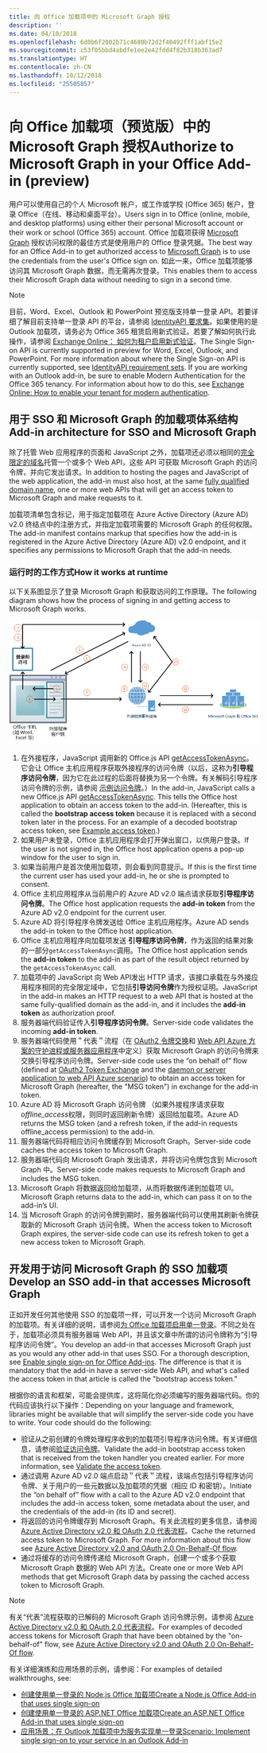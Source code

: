 ```yaml
---
title: 向 Office 加载项中的 Microsoft Graph 授权
description: ''
ms.date: 04/10/2018
ms.openlocfilehash: 6d0b6f2002b71c4680b72d2f40492fff1abf15e2
ms.sourcegitcommit: c53f05bbd4abdfe1ee2e42fdd4f82b318b363ad7
ms.translationtype: HT
ms.contentlocale: zh-CN
ms.lasthandoff: 10/12/2018
ms.locfileid: "25505857"
---
```

# <a name="authorize-to-microsoft-graph-in-your-office-add-in-preview"></a><span data-ttu-id="a8c0e-102">向 Office 加载项（预览版）中的 Microsoft Graph 授权</span><span class="sxs-lookup"><span data-stu-id="a8c0e-102">Authorize to Microsoft Graph in your Office Add-in (preview)</span></span>

<span data-ttu-id="a8c0e-103">用户可以使用自己的个人 Microsoft 帐户，或工作或学校 (Office 365) 帐户，登录 Office（在线、移动和桌面平台）。</span><span class="sxs-lookup"><span data-stu-id="a8c0e-103">Users sign in to Office (online, mobile, and desktop platforms) using either their personal Microsoft account or their work or school (Office 365) account.</span></span> <span data-ttu-id="a8c0e-104">Office 加载项获得 [Microsoft Graph](https://developer.microsoft.com/graph/docs) 授权访问权限的最佳方式是使用用户的 Office 登录凭据。</span><span class="sxs-lookup"><span data-stu-id="a8c0e-104">The best way for an Office Add-in to get authorized access to [Microsoft Graph](https://developer.microsoft.com/graph/docs) is to use the credentials from the user's Office sign on.</span></span> <span data-ttu-id="a8c0e-105">如此一来，Office 加载项能够访问其 Microsoft Graph 数据，而无需再次登录。</span><span class="sxs-lookup"><span data-stu-id="a8c0e-105">This enables them to access their Microsoft Graph data without needing to sign in a second time.</span></span> 

> [!NOTE]
> <span data-ttu-id="a8c0e-p102">目前，Word、Excel、Outlook 和 PowerPoint 预览版支持单一登录 API。若要详细了解目前支持单一登录 API 的平台，请参阅 [IdentityAPI 要求集](https://docs.microsoft.com/office/dev/add-ins/reference/requirement-sets/identity-api-requirement-sets?view=office-js)。如果使用的是 Outlook 加载项，请务必为 Office 365 租赁启用新式验证。若要了解如何执行此操作，请参阅 [Exchange Online： 如何为租户启用新式验证](https://social.technet.microsoft.com/wiki/contents/articles/32711.exchange-online-how-to-enable-your-tenant-for-modern-authentication.aspx)。</span><span class="sxs-lookup"><span data-stu-id="a8c0e-p102">The Single Sign-on API is currently supported in preview for Word, Excel, Outlook, and PowerPoint. For more information about where the Single Sign-on API is currently supported, see [IdentityAPI requirement sets](https://docs.microsoft.com/office/dev/add-ins/reference/requirement-sets/identity-api-requirement-sets?view=office-js). If you are working with an Outlook add-in, be sure to enable Modern Authentication for the Office 365 tenancy. For information about how to do this, see [Exchange Online: How to enable your tenant for modern authentication](https://social.technet.microsoft.com/wiki/contents/articles/32711.exchange-online-how-to-enable-your-tenant-for-modern-authentication.aspx).</span></span>

## <a name="add-in-architecture-for-sso-and-microsoft-graph"></a><span data-ttu-id="a8c0e-110">用于 SSO 和 Microsoft Graph 的加载项体系结构</span><span class="sxs-lookup"><span data-stu-id="a8c0e-110">Add-in architecture for SSO and Microsoft Graph</span></span>

<span data-ttu-id="a8c0e-111">除了托管 Web 应用程序的页面和 JavaScript 之外，加载项还必须以相同的[完全限定的域名](https://docs.microsoft.com/windows/desktop/DNS/f-gly#_dns_fully_qualified_domain_name_fqdn__gly)托管一个或多个 Web API，这些 API 可获取 Microsoft Graph 的访问令牌，并向它发出请求。</span><span class="sxs-lookup"><span data-stu-id="a8c0e-111">In addition to hosting the pages and JavaScript of the web application, the add-in must also host, at the same [fully qualified domain name](https://docs.microsoft.com/windows/desktop/DNS/f-gly#_dns_fully_qualified_domain_name_fqdn__gly), one or more web APIs that will get an access token to Microsoft Graph and make requests to it.</span></span>

<span data-ttu-id="a8c0e-112">加载项清单包含标记，用于指定加载项在 Azure Active Directory (Azure AD) v2.0 终结点中的注册方式，并指定加载项需要的 Microsoft Graph 的任何权限。</span><span class="sxs-lookup"><span data-stu-id="a8c0e-112">The add-in manifest contains markup that specifies how the add-in is registered in the Azure Active Directory (Azure AD) v2.0 endpoint, and it specifies any permissions to Microsoft Graph that the add-in needs.</span></span>

### <a name="how-it-works-at-runtime"></a><span data-ttu-id="a8c0e-113">运行时的工作方式</span><span class="sxs-lookup"><span data-stu-id="a8c0e-113">How it works at runtime</span></span>

<span data-ttu-id="a8c0e-114">以下关系图显示了登录 Microsoft Graph 和获取访问的工作原理。</span><span class="sxs-lookup"><span data-stu-id="a8c0e-114">The following diagram shows how the process of signing in and getting access to Microsoft Graph works.</span></span>

![显示 SSO 过程关系图](../images/sso-access-to-microsoft-graph.png)

1. <span data-ttu-id="a8c0e-p103">在外接程序，JavaScript 调用新的 Office.js API [getAccessTokenAsync](https://docs.microsoft.com/office/dev/add-ins/develop/sso-in-office-add-ins#sso-api-reference)。它会让 Office 主机应用程序获取外接程序的访问令牌（以后，这称为**引导程序访问令牌**，因为它在此过程的后面将替换为另一个令牌。有关解码引导程序访问令牌的示例，请参阅 [示例访问令牌](sso-in-office-add-ins.md#example-access-token)。）</span><span class="sxs-lookup"><span data-stu-id="a8c0e-p103">In the add-in, JavaScript calls a new Office.js API [getAccessTokenAsync](https://docs.microsoft.com/office/dev/add-ins/develop/sso-in-office-add-ins#sso-api-reference). This tells the Office host application to obtain an access token to the add-in. (Hereafter, this is called the **bootstrap access token** because it is replaced with a second token later in the process. For an example of a decoded bootstrap access token, see [Example access token](sso-in-office-add-ins.md#example-access-token).)</span></span>
1. <span data-ttu-id="a8c0e-120">如果用户未登录，Office 主机应用程序会打开弹出窗口，以供用户登录。</span><span class="sxs-lookup"><span data-stu-id="a8c0e-120">If the user is not signed in, the Office host application opens a pop-up window for the user to sign in.</span></span>
1. <span data-ttu-id="a8c0e-121">如果当前用户是首次使用加载项，则会看到同意提示。</span><span class="sxs-lookup"><span data-stu-id="a8c0e-121">If this is the first time the current user has used your add-in, he or she is prompted to consent.</span></span>
1. <span data-ttu-id="a8c0e-122">Office 主机应用程序从当前用户的 Azure AD v2.0 端点请求获取**引导程序访问令牌**。</span><span class="sxs-lookup"><span data-stu-id="a8c0e-122">The Office host application requests the **add-in token** from the Azure AD v2.0 endpoint for the current user.</span></span>
1. <span data-ttu-id="a8c0e-123">Azure AD 将引导程序令牌发送给 Office 主机应用程序。</span><span class="sxs-lookup"><span data-stu-id="a8c0e-123">Azure AD sends the add-in token to the Office host application.</span></span>
1. <span data-ttu-id="a8c0e-124">Office 主机应用程序向加载项发送 **引导程序访问令牌**，作为返回的结果对象的一部分`getAccessTokenAsync`调用。</span><span class="sxs-lookup"><span data-stu-id="a8c0e-124">The Office host application sends the **add-in token** to the add-in as part of the result object returned by the `getAccessTokenAsync` call.</span></span>
1. <span data-ttu-id="a8c0e-125">加载项中的 JavaScript 向 Web API发出 HTTP 请求，该接口承载在与外接应用程序相同的完全限定域中，它包括**引导访问令牌**作为授权证明。</span><span class="sxs-lookup"><span data-stu-id="a8c0e-125">JavaScript in the add-in makes an HTTP request to a web API that is hosted at the same fully-qualified domain as the add-in, and it includes the **add-in token** as authorization proof.</span></span>  
1. <span data-ttu-id="a8c0e-126">服务器端代码验证传入**引导程序访问令牌**。</span><span class="sxs-lookup"><span data-stu-id="a8c0e-126">Server-side code validates the incoming **add-in token**.</span></span>
1. <span data-ttu-id="a8c0e-127">服务器端代码使用＂代表＂流程（在 [OAuth2 令牌交换](https://tools.ietf.org/html/draft-ietf-oauth-token-exchange-02)和 [ Web API Azure 方案的守护进程或服务器应用程序](https://docs.microsoft.com/azure/active-directory/develop/active-directory-authentication-scenarios#daemon-or-server-application-to-web-api)中定义）获取 Microsoft Graph 的访问令牌来交换引导程序访问令牌。</span><span class="sxs-lookup"><span data-stu-id="a8c0e-127">Server-side code uses the “on behalf of” flow (defined at [OAuth2 Token Exchange](https://tools.ietf.org/html/draft-ietf-oauth-token-exchange-02) and the [daemon or server application to web API Azure scenario](https://docs.microsoft.com/azure/active-directory/develop/active-directory-authentication-scenarios#daemon-or-server-application-to-web-api)) to obtain an access token for Microsoft Graph (hereafter, the "MSG token") in exchange for the add-in token.</span></span>
1. <span data-ttu-id="a8c0e-128">Azure AD 将 Microsoft Graph 访问令牌 （如果外接程序请求获取 *offline_access*权限，则同时返回刷新令牌）返回给加载项。</span><span class="sxs-lookup"><span data-stu-id="a8c0e-128">Azure AD returns the MSG token (and a refresh token, if the add-in requests offline_access permission) to the add-in.</span></span>
1. <span data-ttu-id="a8c0e-129">服务器端代码将相应访问令牌缓存到 Microsoft Graph。</span><span class="sxs-lookup"><span data-stu-id="a8c0e-129">Server-side code caches the access token to Microsoft Graph.</span></span>
1. <span data-ttu-id="a8c0e-130">服务器端代码向 Microsoft Graph 发出请求，并将访问令牌包含到 Microsoft Graph 中。</span><span class="sxs-lookup"><span data-stu-id="a8c0e-130">Server-side code makes requests to Microsoft Graph and includes the MSG token.</span></span>
1. <span data-ttu-id="a8c0e-131">Microsoft Graph 将数据返回给加载项，从而将数据传递到加载项 UI。</span><span class="sxs-lookup"><span data-stu-id="a8c0e-131">Microsoft Graph returns data to the add-in, which can pass it on to the add-in’s UI.</span></span>
1. <span data-ttu-id="a8c0e-132">当 Microsoft Graph 的访问令牌到期时，服务器端代码可以使用其刷新令牌获取新的 Microsoft Graph 访问令牌。</span><span class="sxs-lookup"><span data-stu-id="a8c0e-132">When the access token to Microsoft Graph expires, the server-side code can use its refresh token to get a new access token to Microsoft Graph.</span></span>

## <a name="develop-an-sso-add-in-that-accesses-microsoft-graph"></a><span data-ttu-id="a8c0e-133">开发用于访问 Microsoft Graph 的 SSO 加载项</span><span class="sxs-lookup"><span data-stu-id="a8c0e-133">Develop an SSO add-in that accesses Microsoft Graph</span></span>

<span data-ttu-id="a8c0e-p104">正如开发任何其他使用 SSO 的加载项一样，可以开发一个访问 Microsoft Graph 的加载项。有关详细的说明，请参阅[为 Office 加载项启用单一登录](https://docs.microsoft.com/office/dev/add-ins/develop/sso-in-office-add-ins)。不同之处在于，加载项必须具有服务器端 Web API，并且该文章中所谓的访问令牌称为“引导程序访问令牌”。</span><span class="sxs-lookup"><span data-stu-id="a8c0e-p104">You develop an add-in that accesses Microsoft Graph just as you would any other add-in that uses SSO. For a thorough description, see [Enable single sign-on for Office Add-ins](https://docs.microsoft.com/office/dev/add-ins/develop/sso-in-office-add-ins). The difference is that it is mandatory that the add-in have a server-side Web API, and what's called the access token in that article is called the "bootstrap access token."</span></span> 

<span data-ttu-id="a8c0e-p105">根据你的语言和框架，可能会提供库，这将简化你必须编写的服务器端代码。你的代码应该执行以下操作：</span><span class="sxs-lookup"><span data-stu-id="a8c0e-p105">Depending on your language and framework, libraries might be available that will simplify the server-side code you have to write. Your code should do the following:</span></span>

* <span data-ttu-id="a8c0e-p106">验证从之前创建的令牌处理程序收到的加载项引导程序访问令牌。有关详细信息，请参阅[验证访问令牌](sso-in-office-add-ins.md#validate-the-access-token)。</span><span class="sxs-lookup"><span data-stu-id="a8c0e-p106">Validate the add-in bootstrap access token that is received from the token handler you created earlier. For more information, see [Validate the access token](sso-in-office-add-ins.md#validate-the-access-token).</span></span> 
* <span data-ttu-id="a8c0e-140">通过调用 Azure AD v2.0 端点启动＂代表＂流程，该端点包括引导程序访问令牌、关于用户的一些元数据以及加载项的凭据（相应 ID 和密钥）。</span><span class="sxs-lookup"><span data-stu-id="a8c0e-140">Initiate the “on behalf of” flow with a call to the Azure AD v2.0 endpoint that includes the add-in access token, some metadata about the user, and the credentials of the add-in (its ID and secret).</span></span>
* <span data-ttu-id="a8c0e-p107">将返回的访问令牌缓存到 Microsoft Graph。有关此流程的更多信息，请参阅 [Azure Active Directory v2.0 和 OAuth 2.0 代表流程](https://docs.microsoft.com/azure/active-directory/develop/active-directory-v2-protocols-oauth-on-behalf-of)。</span><span class="sxs-lookup"><span data-stu-id="a8c0e-p107">Cache the returned access token to Microsoft Graph. For more information about this flow see [Azure Active Directory v2.0 and OAuth 2.0 On-Behalf-Of flow](https://docs.microsoft.com/azure/active-directory/develop/active-directory-v2-protocols-oauth-on-behalf-of).</span></span>
* <span data-ttu-id="a8c0e-143">通过将缓存的访问令牌传递给 Microsoft Graph，创建一个或多个获取 Microsoft Graph 数据的 Web API 方法。</span><span class="sxs-lookup"><span data-stu-id="a8c0e-143">Create one or more Web API methods that get Microsoft Graph data by passing the cached access token to Microsoft Graph.</span></span>

> [!NOTE]
> <span data-ttu-id="a8c0e-144">有关“代表”流程获取的已解码的 Microsoft Graph 访问令牌示例，请参阅 [Azure Active Directory v2.0 和 OAuth 2.0 代表流程](https://docs.microsoft.com/azure/active-directory/develop/active-directory-v2-protocols-oauth-on-behalf-of)。</span><span class="sxs-lookup"><span data-stu-id="a8c0e-144">For examples of decoded access tokens for Microsoft Graph that have been obtained by the "on-behalf-of" flow, see [Azure Active Directory v2.0 and OAuth 2.0 On-Behalf-Of flow](https://docs.microsoft.com/azure/active-directory/develop/active-directory-v2-protocols-oauth-on-behalf-of).</span></span>

<span data-ttu-id="a8c0e-145">有关详细演练和应用场景的示例，请参阅：</span><span class="sxs-lookup"><span data-stu-id="a8c0e-145">For examples of detailed walkthroughs, see:</span></span>

* [<span data-ttu-id="a8c0e-146">创建使用单一登录的 Node.js Office 加载项</span><span class="sxs-lookup"><span data-stu-id="a8c0e-146">Create a Node.js Office Add-in that uses single sign-on</span></span>](create-sso-office-add-ins-nodejs.md)
* [<span data-ttu-id="a8c0e-147">创建使用单一登录的 ASP.NET Office 加载项</span><span class="sxs-lookup"><span data-stu-id="a8c0e-147">Create an ASP.NET Office Add-in that uses single sign-on</span></span>](create-sso-office-add-ins-aspnet.md)
* [<span data-ttu-id="a8c0e-148">应用场景：在 Outlook 加载项中为服务实现单一登录</span><span class="sxs-lookup"><span data-stu-id="a8c0e-148">Scenario: Implement single sign-on to your service in an Outlook Add-in</span></span>](https://docs.microsoft.com/outlook/add-ins/implement-sso-in-outlook-add-in)



